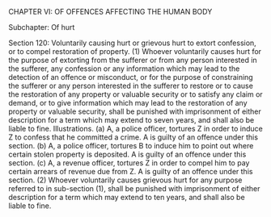 CHAPTER VI: OF OFFENCES AFFECTING THE HUMAN BODY

Subchapter: Of hurt

Section 120: Voluntarily causing hurt or grievous hurt to extort confession, or to compel restoration of property.
(1) Whoever voluntarily causes hurt for the purpose of extorting from the sufferer or from any person interested in the sufferer, any confession or any information which may lead to the detection of an offence or misconduct, or for the purpose of constraining the sufferer or any person interested in the sufferer to restore or to cause the restoration of any property or valuable security or to satisfy any claim or demand, or to give information which may lead to the restoration of any property or valuable security, shall be punished with imprisonment of either description for a term which may extend to seven years, and shall also be liable to fine.
Illustrations.
(a) A, a police officer, tortures Z in order to induce Z to confess that he committed a crime. A is guilty of an offence under this section. (b) A, a police officer, tortures B to induce him to point out where certain stolen property is deposited. A is guilty of an offence under this section. (c) A, a revenue officer, tortures Z in order to compel him to pay certain arrears of revenue due from Z. A is guilty of an offence under this section. (2) Whoever voluntarily causes grievous hurt for any purpose referred to in sub-section (1), shall be punished with imprisonment of either description for a term which may extend to ten years, and shall also be liable to fine.


